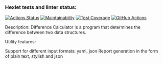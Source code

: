 ### Hexlet tests and linter status:
[![Actions Status](https://github.com/jenka-ej/frontend-project-46/workflows/hexlet-check/badge.svg)](https://github.com/jenka-ej/frontend-project-46/actions)
[![Maintainability](https://api.codeclimate.com/v1/badges/1cf1d7b05b20379e0301/maintainability)](https://codeclimate.com/github/jenka-ej/frontend-project-46/maintainability)
[![Test Coverage](https://api.codeclimate.com/v1/badges/1cf1d7b05b20379e0301/test_coverage)](https://codeclimate.com/github/jenka-ej/frontend-project-46/test_coverage)
[![GitHub Actions](https://github.com/jenka-ej/frontend-project-46/actions/workflows/github-actions.yml/badge.svg)](https://github.com/jenka-ej/frontend-project-46/actions/workflows/github-actions.yml)

Description:
Difference Calculator is a program that determines the difference between two data structures.

Utility features:

Support for different input formats: yaml, json Report generation in the form of plain text, stylish and json
